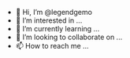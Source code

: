 - 👋 Hi, I’m @legendgemo
- 👀 I’m interested in ...
- 🌱 I’m currently learning ...
- 💞️ I’m looking to collaborate on ...
- 📫 How to reach me ...

<!---
legendgemo/legendgemo is a ✨ special ✨ repository because its `README.md` (this file) appears on your GitHub profile.
You can click the Preview link to take a look at your changes.
--->
